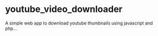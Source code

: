 # youtube_video_downloader
A simple web app to download youtube thumbnails using javascript and php... 
